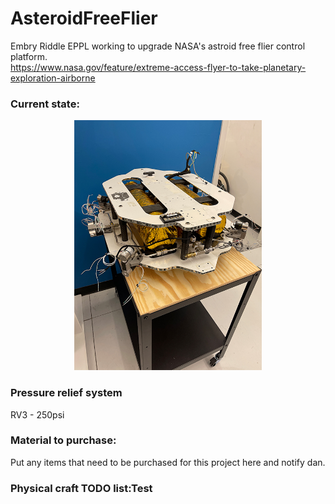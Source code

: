 # AsteroidFreeFlier
Embry Riddle EPPL working to upgrade NASA's astroid free flier control platform.  
https://www.nasa.gov/feature/extreme-access-flyer-to-take-planetary-exploration-airborne

### Current state:
<p align="center">
  <img width="300px" height="400px" src="https://github.com/danielwilczak101/AsteroidFreeFlier/blob/media/images/craft1010.JPG">
</p>

### Pressure relief system
RV3 - 250psi

### Material to purchase:
Put any items that need to be purchased for this project here and notify dan.  


### Physical craft TODO list:Test 


